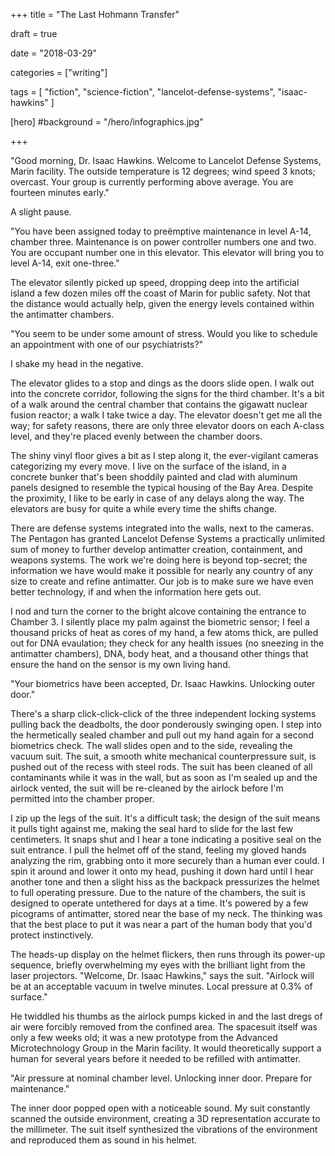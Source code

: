 
+++
title = "The Last Hohmann Transfer"

draft = true

date = "2018-03-29"

categories = ["writing"]

tags = [
     "fiction",
     "science-fiction",
     "lancelot-defense-systems",
     "isaac-hawkins"
     ]

[hero]
#background = "/hero/infographics.jpg"

+++

"Good morning, Dr. Isaac Hawkins. Welcome to Lancelot Defense Systems, Marin
facility. The outside temperature is 12 degrees; wind speed 3 knots; overcast.
Your group is currently performing above average. You are fourteen minutes
early."

A slight pause.

"You have been assigned today to preëmptive maintenance in level A-14, chamber
three. Maintenance is on power controller numbers one and two. You are
occupant number one in this elevator. This elevator will bring you to level
A-14, exit one-three."

The elevator silently picked up speed, dropping deep into the artificial
island a few dozen miles off the coast of Marin for public safety. Not that
the distance would actually help, given the energy levels contained within the
antimatter chambers.

"You seem to be under some amount of stress. Would you like to schedule an
appointment with one of our psychiatrists?"

I shake my head in the negative.

The elevator glides to a stop and dings as the doors slide open. I walk out
into the concrete corridor, following the signs for the third chamber. It's a
bit of a walk around the central chamber that contains the gigawatt nuclear
fusion reactor; a walk I take twice a day. The elevator doesn't get me all the
way; for safety reasons, there are only three elevator doors on each A-class
level, and they're placed evenly between the chamber doors.

The shiny vinyl floor gives a bit as I step along it, the ever-vigilant
cameras categorizing my every move. I live on the surface of the island, in a
concrete bunker that's been shoddily painted and clad with aluminum panels
designed to resemble the typical housing of the Bay Area. Despite the
proximity, I like to be early in case of any delays along the way. The
elevators are busy for quite a while every time the shifts change.

There are defense systems integrated into the walls, next to the cameras. The
Pentagon has granted Lancelot Defense Systems a practically unlimited sum of
money to further develop antimatter creation, containment, and weapons
systems. The work we're doing here is beyond top-secret; the information we
have would make it possible for nearly any country of any size to create and
refine antimatter. Our job is to make sure we have even better technology, if
and when the information here gets out.

I nod and turn the corner to the bright alcove containing the entrance to
Chamber 3. I silently place my palm against the biometric sensor; I feel a
thousand pricks of heat as cores of my hand, a few atoms thick, are pulled out
for DNA evaulation; they check for any health issues (no sneezing in the
antimatter chambers), DNA, body heat, and a thousand other things that ensure
the hand on the sensor is my own living hand.

"Your biometrics have been accepted, Dr. Isaac Hawkins. Unlocking outer door."

There's a sharp click-click-click of the three independent locking systems
pulling back the deadbolts, the door ponderously swinging open. I step into
the hermetically sealed chamber and pull out my hand again for a second
biometrics check. The wall slides open and to the side, revealing the vacuum
suit. The suit, a smooth white mechanical counterpressure suit, is pushed out
of the recess with steel rods. The suit has been cleaned of all contaminants
while it was in the wall, but as soon as I'm sealed up and the airlock vented,
the suit will be re-cleaned by the airlock before I'm permitted into the
chamber proper.

I zip up the legs of the suit. It's a difficult task; the design of the suit
means it pulls tight against me, making the seal hard to slide for the last
few centimeters. It snaps shut and I hear a tone indicating a positive seal on
the suit entrance. I pull the helmet off of the stand, feeling my gloved hands
analyzing the rim, grabbing onto it more securely than a human ever could. I
spin it around and lower it onto my head, pushing it down hard until I hear
another tone and then a slight hiss as the backpack pressurizes the helmet to
full operating pressure. Due to the nature of the chambers, the suit is
designed to operate untethered for days at a time. It's powered by a few
picograms of antimatter, stored near the base of my neck. The thinking was
that the best place to put it was near a part of the human body that you'd
protect instinctively.

The heads-up display on the helmet flickers, then runs through its power-up
sequence, briefly overwhelming my eyes with the brilliant light from the laser
projectors. "Welcome, Dr. Isaac Hawkins," says the suit. "Airlock will be at
an acceptable vacuum in twelve minutes. Local pressure at 0.3% of surface."

He twiddled his thumbs as the airlock pumps kicked in and the last dregs of
air were forcibly removed from the confined area. The spacesuit itself was
only a few weeks old; it was a new prototype from the Advanced Microtechnology
Group in the Marin facility. It would theoretically support a human for
several years before it needed to be refilled with antimatter.

"Air pressure at nominal chamber level. Unlocking inner door. Prepare for
maintenance."

The inner door popped open with a noticeable sound. My suit constantly scanned
the outside environment, creating a 3D representation accurate to the
millimeter. The suit itself synthesized the vibrations of the environment and
reproduced them as sound in his helmet.
